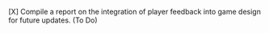 [X] Compile a report on the integration of player feedback into game design for future updates. (To Do)